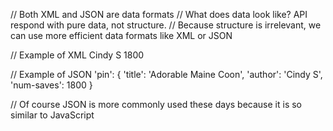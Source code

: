 // Both XML and JSON are data formats
// What does data look like? API respond with pure data, not structure.
// Because structure is irrelevant, we can use more efficient data formats like XML or JSON

// Example of XML
<pin>
	<title>Adorable Maine Coon</title>
	<author>Cindy S</author>
	<num-saves>1800</num-saves>
</pin>

// Example of JSON
'pin': {
	'title': 'Adorable Maine Coon',
	'author': 'Cindy S',
	'num-saves': 1800
}

// Of course JSON is more commonly used these days because it is so similar to JavaScript
